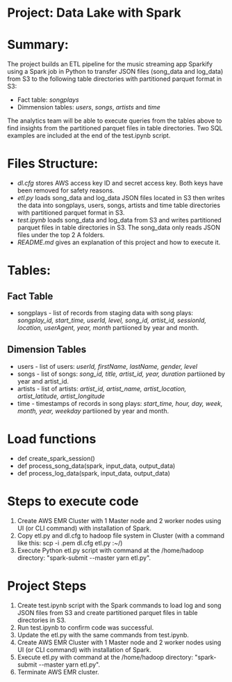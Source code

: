 # Project: Data Lake with Spark

# Summary:

The project builds an ETL pipeline for the music streaming app Sparkify using a Spark job in Python to transfer JSON files (song_data and log_data) from S3 to the following table directories with partitioned parquet format in S3:

- Fact table: *songplays*
- Dimmension tables: *users*, *songs*, *artists* and *time*

The analytics team will be able to execute queries from the tables above to find insights from the partitioned parquet files in table directories. Two SQL examples are included at the end of the test.ipynb script.

# Files Structure:

- *dl.cfg* stores AWS access key ID and secret access key. Both keys have been removed for safety reasons.
- *etl.py* loads song_data and log_data JSON files located in S3 then writes the data into songplays, users, songs, artists and time table directories with partitioned parquet format in S3. 
- *test.ipynb* loads song_data and log_data from S3 and writes partitioned parquet files in table directories in S3. The song_data only reads JSON files under the top 2 A folders.
- *README.md* gives an explanation of this project and how to execute it.

# Tables:

## Fact Table
- songplays - list of records from staging data with song plays: *songplay_id, start_time, userId, level, song_id, artist_id, sessionId, location, userAgent, year, month* partiioned by year and month.

## Dimension Tables
- users - list of users: *userId, firstName, lastName, gender, level*
- songs - list of songs: *song_id, title, artist_id, year, duration* partiioned by year and artist_id.
- artists - list of artists: *artist_id, artist_name, artist_location, artist_latitude, artist_longitude*
- time - timestamps of records in song plays:  *start_time, hour, day, week, month, year, weekday* partiioned by year and month.

# Load functions

- def create_spark_session()
- def process_song_data(spark, input_data, output_data)
- def process_log_data(spark, input_data, output_data)

# Steps to execute code

1. Create AWS EMR Cluster with 1 Master node and 2 worker nodes using UI (or CLI command) with installation of Spark.
2. Copy etl.py and dl.cfg to hadoop file system in Cluster (with a command like this: scp -i <key pair>.pem dl.cfg etl.py <hadoop link>:~/)
3. Execute Python etl.py script with command at the /home/hadoop directory: "spark-submit --master yarn etl.py".

# Project Steps

1. Create test.ipynb script with the Spark commands to load log and song JSON files from S3 and create partitioned parquet files in table directories in S3.
2. Run test.ipynb to confirm code was successful. 
3. Update the etl.py with the same commands from test.ipynb.
4. Create AWS EMR Cluster with 1 Master node and 2 worker nodes using UI (or CLI command) with installation of Spark.
5. Execute etl.py with command at the /home/hadoop directory: "spark-submit --master yarn etl.py".
6. Terminate AWS EMR cluster.
